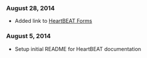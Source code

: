 ### August 28, 2014

- Added link to [HeartBEAT Forms](:files_path:/forms)

### August 5, 2014

- Setup initial README for HeartBEAT documentation
